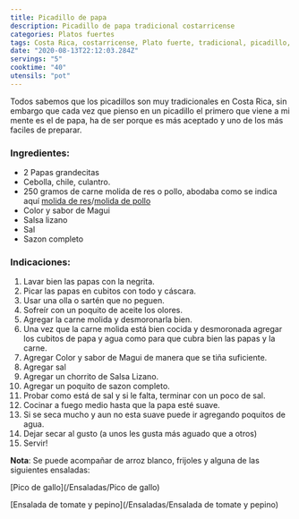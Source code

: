 ```yaml
---
title: Picadillo de papa
description: Picadillo de papa tradicional costarricense
categories: Platos fuertes
tags: Costa Rica, costarricense, Plato fuerte, tradicional, picadillo, papa
date: "2020-08-13T22:12:03.284Z"
servings: "5"
cooktime: "40"
utensils: "pot"
---
```


Todos sabemos que los picadillos son muy tradicionales en Costa Rica, sin embargo que cada vez que pienso en un picadillo el primero que viene a mi mente es el de papa, ha de ser porque es más aceptado y uno de los más faciles de preparar.

### Ingredientes:

- 2 Papas grandecitas
- Cebolla, chile, culantro.
- 250 gramos de carne molida de res o pollo, abodaba como se indica aquí [molida de res](/Adobes/#res)/[molida de pollo](/Adobes/#molida-pollo)
- Color y sabor de Magui
- Salsa lizano
- Sal
- Sazon completo

### Indicaciones:

1. Lavar bien las papas con la negrita.
2. Picar las papas en cubitos con todo y cáscara.
3. Usar una olla o sartén que no peguen.
4. Sofreír con un poquito de aceite los olores.
5. Agregar la carne molida y desmoronarla bien.
6. Una vez que la carne molida está bien cocida y desmoronada agregar los cubitos de papa y agua como para que cubra bien las papas y la carne.
7. Agregar Color y sabor de Magui de manera que se tiña suficiente.
8. Agregar sal
9. Agregar un chorrito de Salsa Lizano.
10. Agregar un poquito de sazon completo.
11. Probar como está de sal y si le falta, terminar con un poco de sal.
12. Cocinar a fuego medio hasta que la papa esté suave.
13. Si se seca mucho y aun no esta suave puede ir agregando poquitos de agua.
14. Dejar secar al gusto (a unos les gusta más aguado que a otros)
15. Servir!

**Nota**: Se puede acompañar de arroz blanco, frijoles y alguna de las siguientes ensaladas:

[Pico de gallo](/Ensaladas/Pico de gallo)

[Ensalada de tomate y pepino](/Ensaladas/Ensalada de tomate y pepino)